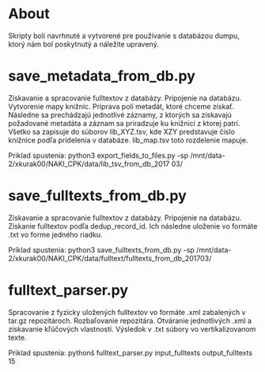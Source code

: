 # About

Skripty boli navrhnuté a vytvorené pre používanie s databázou dumpu, ktorý nám bol poskytnutý a náležite upravený.

# save_metadata_from_db.py

Získavanie a spracovanie fulltextov z databázy.
Pripojenie na databázu. 
Vytvorenie mapy knižníc. 
Príprava polí metadát, ktoré chceme získať.
Následne sa prechádzajú jednotlivé záznamy, z ktorých sa získavajú požadované metadáta a záznam sa priradzuje ku knižnici z ktorej patrí.
Všetko sa zapisuje do súborov lib_XYZ.tsv, kde XZY predstavuje čislo knižnice podľa pridelenia v databáze. lib_map.tsv toto rozdelenie mapuje.

Priklad spustenia:
	python3 export_fields_to_files.py -sp /mnt/data-2/xkurak00/NAKI_CPK/data/lib_tsv_from_db_2017    03/

# save_fulltexts_from_db.py

Získavanie a spracovanie fulltextov z databázy.
Pripojenie na databázu.
Získanie fulltextov podľa dedup_record_id.
Ich následne uloženie vo formáte .txt vo forme jedného riadku.

Príklad spustenia:
	python3 save_fulltexts_from_db.py -sp /mnt/data-2/xkurak00/NAKI_CPK/data/fulltext/fulltexts_from_db_201703/


# fulltext_parser.py

Spracovanie z fyzicky uložených fulltextov vo formáte .xml zabalených v tar.gz repozitároch.
Rozbaľovanie repozitára. Otváranie jednotlivých .xml a získavanie kľúčových vlastností. Výsledok v .txt súbory vo vertikalizovanom texte.

Priklad spustenia:
	pythonš fulltext_parser.py input_fulltexts output_fulltexts 15